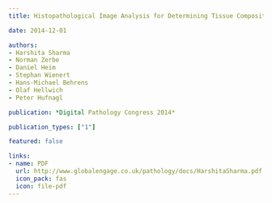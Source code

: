 ```yaml
---
title: Histopathological Image Analysis for Determining Tissue Composition in Gastric Cancer

date: 2014-12-01

authors:
- Harshita Sharma
- Norman Zerbe
- Daniel Heim 
- Stephan Wienert
- Hans-Michael Behrens
- Olaf Hellwich
- Peter Hufnagl

publication: *Digital Pathology Congress 2014*

publication_types: ["1"]

featured: false

links:
- name: PDF
  url: http://www.globalengage.co.uk/pathology/docs/HarshitaSharma.pdf 
  icon_pack: fas
  icon: file-pdf
---
```

